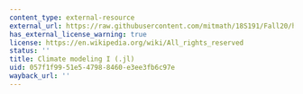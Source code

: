 ```yaml
---
content_type: external-resource
external_url: https://raw.githubusercontent.com/mitmath/18S191/Fall20/homework/homework9/hw9.jl
has_external_license_warning: true
license: https://en.wikipedia.org/wiki/All_rights_reserved
status: ''
title: Climate modeling I (.jl)
uid: 057f1f99-51e5-4798-8460-e3ee3fb6c97e
wayback_url: ''
---
```

